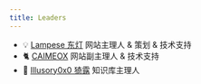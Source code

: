 ```yaml
---
title: Leaders
---
```


- 💡 [Lampese 东灯](https://github.com/Lampese) 网站主理人 & 策划 & 技术支持
- 🐈‍ [CAIMEOX](https://github.com/CAIMEOX) 网站副主理人 & 技术支持
- 🐫 [Illusory0x0 猗露](https://github.com/illusory0x0) 知识库主理人
